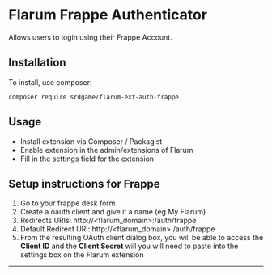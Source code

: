 # Flarum Frappe Authenticator
Allows users to login using their Frappe Account.

## Installation
To install, use composer:
```
composer require srdgame/flarum-ext-auth-frappe
```
## Usage
* Install extension via Composer / Packagist
* Enable extension in the admin/extensions of Flarum
* Fill in the settings field for the extension


## Setup instructions for Frappe ##
1. Go to your frappe desk form
2. Create a oauth client and give it a name (eg My Flarum)
3. Redirects URIs: http://<flarum_domain>:<port>/auth/frappe
4. Default Redirect URI: http://<flarum_domain>:<port>/auth/frappe
5. From the resulting OAuth client dialog box, you will be able to access the **Client ID** and the **Client Secret** will you will need to paste into the settings box on the Flarum extension

----------
